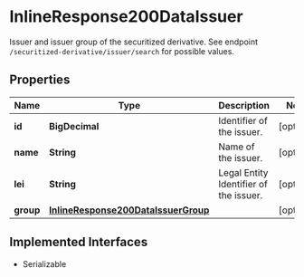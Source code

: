 

# InlineResponse200DataIssuer

Issuer and issuer group of the securitized derivative. See endpoint `/securitized-derivative/issuer/search` for possible values.

## Properties

Name | Type | Description | Notes
------------ | ------------- | ------------- | -------------
**id** | **BigDecimal** | Identifier of the issuer. |  [optional]
**name** | **String** | Name of the issuer. |  [optional]
**lei** | **String** | Legal Entity Identifier of the issuer. |  [optional]
**group** | [**InlineResponse200DataIssuerGroup**](InlineResponse200DataIssuerGroup.md) |  |  [optional]


## Implemented Interfaces

* Serializable


